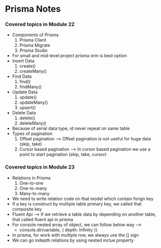 # Prisma Notes

### Covered topics in Module 22

- Components of Prisma
  1. Prisma Client
  2. Prisma Migrate
  3. Prisma Studio
- For small and mid-level project prisma orm is best option
- Insert Data
  1. create()
  2. createMany()
- Find Data
  1. find()
  2. findMany()
- Update Data
  1. update()
  2. updateMany()
  3. upsert()
- Delete Data
  1. delete()
  2. deleteMany()
- Because of serial data type, id never repeat on same table
- Types of pagination
  1. Offset pagination --> Offset pagination is not useful for huge data (skip, take)
  2. Cursor based pagination --> In cursor based pagination we use a point to start pagination (skip, take, cursor)

### Covered topics in Module 23

- Relations in Prisma
  1. One-to-one
  2. One-to-many
  3. Many-to-many
- We need to write relation code on that model which contain forign key
- If a key is construct by multiple table primary key, we called that composite key
- Fluent Api --> If we retrieve a table data by depending on another table, that called fluent api in prisma
- For console nested array of object, we can follow below way -->
  - console.dir(variable, { depth: Infinity })
- In prisma, for work with multiple row, we always use the [] sign
- We can go indepth relations by using nested inclue property
